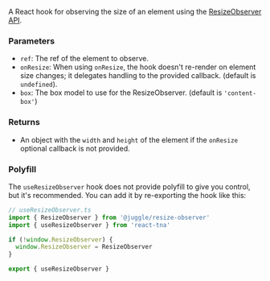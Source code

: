 A React hook for observing the size of an element using the [ResizeObserver API](https://developer.mozilla.org/en-US/docs/Web/API/ResizeObserver).

### Parameters

- `ref`: The ref of the element to observe.
- `onResize`: When using `onResize`, the hook doesn't re-render on element size changes; it delegates handling to the provided callback. (default is `undefined`).
- `box`: The box model to use for the ResizeObserver. (default is `'content-box'`)

### Returns

- An object with the `width` and `height` of the element if the `onResize` optional callback is not provided.

### Polyfill

The `useResizeObserver` hook does not provide polyfill to give you control, but it's recommended. You can add it by re-exporting the hook like this:

```ts
// useResizeObserver.ts
import { ResizeObserver } from '@juggle/resize-observer'
import { useResizeObserver } from 'react-tna'

if (!window.ResizeObserver) {
  window.ResizeObserver = ResizeObserver
}

export { useResizeObserver }
```
